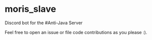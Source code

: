 # moris_slave

Discord bot for the #Anti-Java Server

Feel free to open an issue or file code contributions as you please :).
